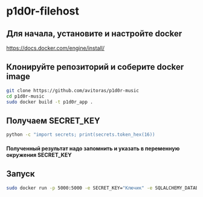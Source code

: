 # p1d0r-filehost
## Для начала, установите и настройте docker
https://docs.docker.com/engine/install/


## Клонируйте репозиторий и соберите docker image
```sh
git clone https://github.com/avitoras/p1d0r-music
cd p1d0r-music
sudo docker build -t p1d0r_app .
```
## Получаем SECRET_KEY
```sh
python -c "import secrets; print(secrets.token_hex(16))
```
#### Полученный результат надо запомнить и указать в переменную окружения SECRET_KEY 
## Запуск
```sh
sudo docker run -p 5000:5000 -e SECRET_KEY="Ключик" -e SQLALCHEMY_DATABASE_URI='sqlite:///database.db' p1d0r_app
```
